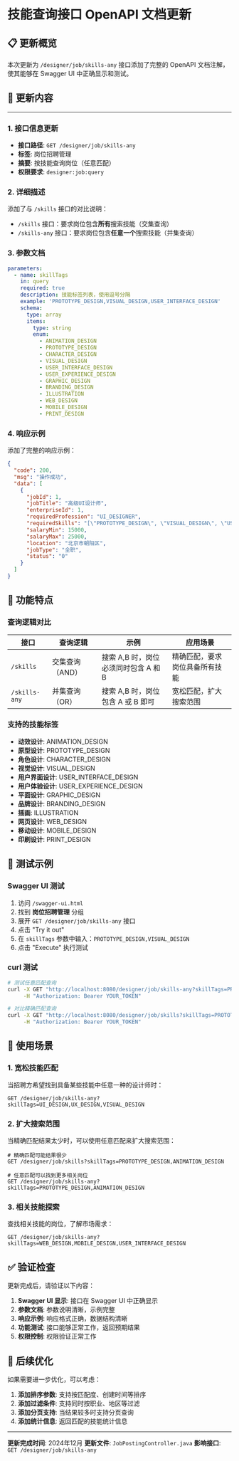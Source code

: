 # 技能查询接口 OpenAPI 文档更新

## 📋 更新概览

本次更新为 `/designer/job/skills-any` 接口添加了完整的 OpenAPI 文档注解，使其能够在 Swagger UI 中正确显示和测试。

## 🔧 更新内容
****
### 1. 接口信息更新

- **接口路径**: `GET /designer/job/skills-any`
- **标签**: 岗位招聘管理
- **摘要**: 按技能查询岗位（任意匹配）
- **权限要求**: `designer:job:query`

### 2. 详细描述

添加了与 `/skills` 接口的对比说明：
- `/skills` 接口：要求岗位包含**所有**搜索技能（交集查询）
- `/skills-any` 接口：要求岗位包含**任意一个**搜索技能（并集查询）

### 3. 参数文档

```yaml
parameters:
  - name: skillTags
    in: query
    required: true
    description: 技能标签列表，使用逗号分隔
    example: 'PROTOTYPE_DESIGN,VISUAL_DESIGN,USER_INTERFACE_DESIGN'
    schema:
      type: array
      items:
        type: string
        enum:
          - ANIMATION_DESIGN
          - PROTOTYPE_DESIGN
          - CHARACTER_DESIGN
          - VISUAL_DESIGN
          - USER_INTERFACE_DESIGN
          - USER_EXPERIENCE_DESIGN
          - GRAPHIC_DESIGN
          - BRANDING_DESIGN
          - ILLUSTRATION
          - WEB_DESIGN
          - MOBILE_DESIGN
          - PRINT_DESIGN
```

### 4. 响应示例

添加了完整的响应示例：

```json
{
  "code": 200,
  "msg": "操作成功",
  "data": [
    {
      "jobId": 1,
      "jobTitle": "高级UI设计师",
      "enterpriseId": 1,
      "requiredProfession": "UI_DESIGNER",
      "requiredSkills": "[\"PROTOTYPE_DESIGN\", \"VISUAL_DESIGN\", \"USER_INTERFACE_DESIGN\"]",
      "salaryMin": 15000,
      "salaryMax": 25000,
      "location": "北京市朝阳区",
      "jobType": "全职",
      "status": "0"
    }
  ]
}
```

## 🎯 功能特点

### 查询逻辑对比

| 接口 | 查询逻辑 | 示例 | 应用场景 |
|------|----------|------|----------|
| `/skills` | 交集查询（AND） | 搜索 A,B 时，岗位必须同时包含 A 和 B | 精确匹配，要求岗位具备所有技能 |
| `/skills-any` | 并集查询（OR） | 搜索 A,B 时，岗位包含 A 或 B 即可 | 宽松匹配，扩大搜索范围 |

### 支持的技能标签

- **动效设计**: ANIMATION_DESIGN
- **原型设计**: PROTOTYPE_DESIGN
- **角色设计**: CHARACTER_DESIGN
- **视觉设计**: VISUAL_DESIGN
- **用户界面设计**: USER_INTERFACE_DESIGN
- **用户体验设计**: USER_EXPERIENCE_DESIGN
- **平面设计**: GRAPHIC_DESIGN
- **品牌设计**: BRANDING_DESIGN
- **插画**: ILLUSTRATION
- **网页设计**: WEB_DESIGN
- **移动设计**: MOBILE_DESIGN
- **印刷设计**: PRINT_DESIGN

## 🧪 测试示例

### Swagger UI 测试

1. 访问 `/swagger-ui.html`
2. 找到 **岗位招聘管理** 分组
3. 展开 `GET /designer/job/skills-any` 接口
4. 点击 "Try it out"
5. 在 `skillTags` 参数中输入：`PROTOTYPE_DESIGN,VISUAL_DESIGN`
6. 点击 "Execute" 执行测试

### curl 测试

```bash
# 测试任意匹配查询
curl -X GET "http://localhost:8080/designer/job/skills-any?skillTags=PROTOTYPE_DESIGN,VISUAL_DESIGN" \
     -H "Authorization: Bearer YOUR_TOKEN"

# 对比精确匹配查询
curl -X GET "http://localhost:8080/designer/job/skills?skillTags=PROTOTYPE_DESIGN,VISUAL_DESIGN" \
     -H "Authorization: Bearer YOUR_TOKEN"
```

## 📝 使用场景

### 1. 宽松技能匹配
当招聘方希望找到具备某些技能中任意一种的设计师时：
```
GET /designer/job/skills-any?skillTags=UI_DESIGN,UX_DESIGN,VISUAL_DESIGN
```

### 2. 扩大搜索范围
当精确匹配结果太少时，可以使用任意匹配来扩大搜索范围：
```
# 精确匹配可能结果很少
GET /designer/job/skills?skillTags=PROTOTYPE_DESIGN,ANIMATION_DESIGN

# 任意匹配可以找到更多相关岗位
GET /designer/job/skills-any?skillTags=PROTOTYPE_DESIGN,ANIMATION_DESIGN
```

### 3. 相关技能探索
查找相关技能的岗位，了解市场需求：
```
GET /designer/job/skills-any?skillTags=WEB_DESIGN,MOBILE_DESIGN,USER_INTERFACE_DESIGN
```

## ✅ 验证检查

更新完成后，请验证以下内容：

1. **Swagger UI 显示**: 接口在 Swagger UI 中正确显示
2. **参数文档**: 参数说明清晰，示例完整
3. **响应示例**: 响应格式正确，数据结构清晰
4. **功能测试**: 接口能够正常工作，返回预期结果
5. **权限控制**: 权限验证正常工作

## 🔄 后续优化

如果需要进一步优化，可以考虑：

1. **添加排序参数**: 支持按匹配度、创建时间等排序
2. **添加过滤条件**: 支持同时按职业、地区等过滤
3. **添加分页支持**: 当结果较多时支持分页查询
4. **添加统计信息**: 返回匹配的技能统计信息

---

**更新完成时间**: 2024年12月
**更新文件**: `JobPostingController.java`
**影响接口**: `GET /designer/job/skills-any`
